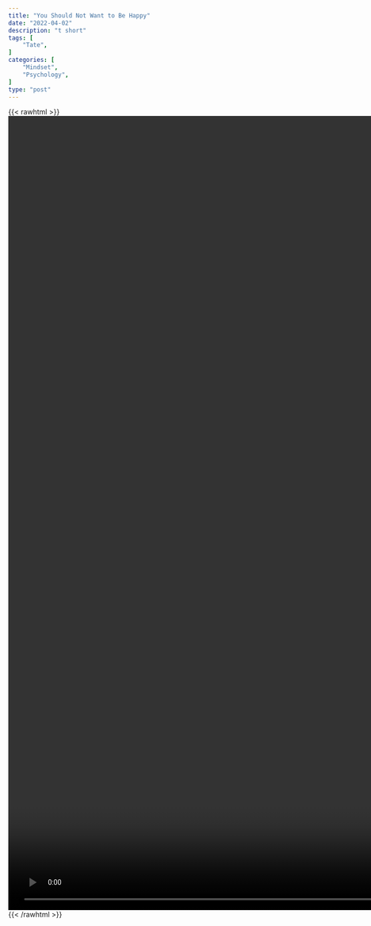 ```yaml
---
title: "You Should Not Want to Be Happy"
date: "2022-04-02"
description: "t short"
tags: [
    "Tate",
]
categories: [
    "Mindset",
    "Psychology",
]
type: "post"
---
```

{{< rawhtml >}}
    <video style="height:40vh;width:auto" overflow="hidden" controls>
        <source src="https://clips.dev00ps.com/Tate/MEN%20NEED%20A%20VICTORIOUS%20LIFE%20shorts%20motivateyourself.mp4" type="video/mp4"> 
    </video>
{{< /rawhtml >}}